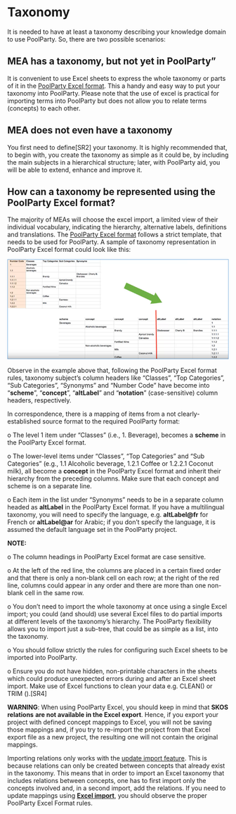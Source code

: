 # Taxonomy

It is needed to have at least a taxonomy describing your knowledge domain to use PoolParty. So, there are two possible scenarios:

## MEA has a taxonomy, but not yet in PoolParty”

It is convenient to use Excel sheets to express the whole taxonomy or parts of it in the [PoolParty Excel format](https://help.poolparty.biz/pp7/user-guide-for-knowledge-engineers/basic-features/import-export-and-reporting-with-poolparty/poolparty-excel-import-export-overview/the-poolparty-excel-format). This a handy and easy way to put your taxonomy into PoolParty. Please note that the use of excel is practical for importing terms into PoolParty but does not allow you to relate terms \(concepts\) to each other.

## MEA does not even have a taxonomy

You first need to define\[SR2\]  your taxonomy. It is highly recommended that, to begin with, you create the taxonomy as simple as it could be, by including the main subjects in a hierarchical structure; later, with PoolParty aid, you will be able to extend, enhance and improve it.

## How can a taxonomy be represented using the PoolParty Excel format?

The majority of MEAs will choose the excel import, a limited view of their individual vocabulary, indicating the hierarchy, alternative labels, definitions and translations. The [PoolParty Excel format](https://help.poolparty.biz/pp7/user-guide-for-knowledge-engineers/basic-features/import-export-and-reporting-with-poolparty/poolparty-excel-import-export-overview/the-poolparty-excel-format) follows a strict template, that needs to be used for PoolParty. A sample of taxonomy representation in PoolParty Excel format could look like this:

![](../.gitbook/assets/image%20%2817%29.png)

Observe in the example above that, following the PoolParty Excel format rules, taxonomy subject’s column headers like “Classes”, “Top Categories”, “Sub Categories”, “Synonyms” and “Number Code” have become into “**scheme**”, “**concept**”, “**altLabel**” and “**notation**” \(case-sensitive\) column headers, respectively.

In correspondence, there is a mapping of items from a not clearly-established source format to the required PoolParty format:

o   The level 1 item under “Classes” \(i.e., 1. Beverage\), becomes a **scheme** in the PoolParty Excel format.

o   The lower-level items under “Classes”, “Top Categories” and “Sub Categories” \(e.g., 1.1 Alcoholic beverage, 1.2.1 Coffee or 1.2.2.1 Coconut milk\), all become a **concept** in the PoolParty Excel format and inherit their hierarchy from the preceding columns. Make sure that each concept and scheme is on a separate line.

o   Each item in the list under “Synonyms” needs to be in a separate column headed as **altLabel** in the PoolParty Excel format. If you have a multilingual taxonomy, you will need to specify the language, e.g. **altLabel@fr** for French or **altLabel@ar** for Arabic; if you don’t specify the language, it is assumed the default language set in the PoolParty project.

**NOTE:**

o   The column headings in PoolParty Excel format are case sensitive.

o   At the left of the red line, the columns are placed in a certain fixed order and that there is only a non-blank cell on each row; at the right of the red line, columns could appear in any order and  there are more than one non-blank cell in the same row.

o   You don’t need to import the whole taxonomy at once using a single Excel import; you could \(and should\) use several Excel files to do partial imports at different levels of the taxonomy’s hierarchy. The PoolParty flexibility allows you to import just a sub-tree, that could be as simple as a list, into the taxonomy.

o   You should follow strictly the rules for configuring such Excel sheets to be imported into PoolParty.

o   Ensure you do not have hidden, non-printable characters in the sheets which could produce unexpected errors during and after an Excel sheet import. Make use of Excel functions to clean your data e.g. CLEAN\(\) or TRIM \(\).\[SR4\] 

**WARNING**: When using PoolParty Excel, you should keep in mind that **SKOS** **relations** **are not available in the Excel export**. Hence, if you export your project with defined concept mappings to Excel, you will not be saving those mappings and, if you try to re-import the project from that Excel export file as a new project, the resulting one will not contain the original mappings.

Importing relations only works with the [update import feature](https://help.poolparty.biz/display/doc/Add+Data+via+Excel). This is because relations can only be created between concepts that already exist in the taxonomy. This means that in order to import an Excel taxonomy that includes relations between concepts, one has to first import only the concepts involved and, in a second import, add the relations. If you need to update mappings using [**Excel import**](https://help.poolparty.biz/faq/faq-s/excel-import-export/how-can-i-import-relations-with-excel-import), you should observe the proper PoolParty Excel Format rules.

